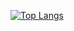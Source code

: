 [![Top Langs](https://github-readme-stats.vercel.app/api/top-langs/?username=KeLorand)](https://github.com/anuraghazra/github-readme-stats)
